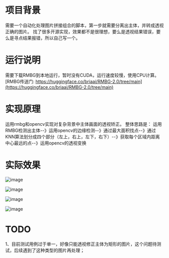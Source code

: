 # 项目背景

需要一个自动化处理图片拼接组合的脚本，第一步就需要分离出主体，并转成透视正确的图片。
找了很多开源实现，效果都不是很理想，要么是透视结果错误，要么是寻点结果报错，所以自己写一个。

# 运行说明

需要下载RMBG到本地运行，暂时没有CUDA，运行速度较慢，使用CPU计算。
[RMBG传送门: https://huggingface.co/briaai/RMBG-2.0/tree/main](https://huggingface.co/briaai/RMBG-2.0/tree/main)


# 实现原理

运用rmbg和opencv实现对复杂背景中主体画面的透视矫正。
整体思路是：
运用RMBG检测出主体--》运用opencv的边缘检测--》通过最大面积找点--》通过KNN算法划分成四个部分（左上，右上，左下，右下）--》获取每个区域内距离中心最远的点--》运用opencv的透视变换

# 实际效果

![image](https://github.com/user-attachments/assets/163c34c8-bc82-4072-b58b-9041516c35b8)

![image](https://github.com/user-attachments/assets/8342f81e-1a8e-43bf-b8fe-e2d3afae7c6b)

![image](https://github.com/user-attachments/assets/bf577444-e89f-4846-ab9e-a3554dc7d344)

![image](https://github.com/user-attachments/assets/ca87f856-a075-47ef-85c9-6b8967e9f8cb)

# TODO

1、目前测试用例过于单一，好像只能透视修正主体为矩形的图片，这个问题待测试，后续遇到了这种类型的图片再处理；
